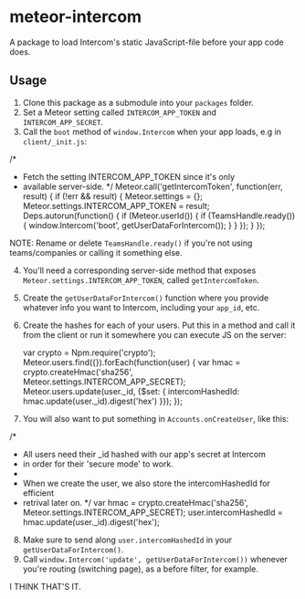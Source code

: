 meteor-intercom
===============

A package to load Intercom's static JavaScript-file before your app code does.

## Usage

1. Clone this package as a submodule into your `packages` folder.
2. Set a Meteor setting called `INTERCOM_APP_TOKEN` and `INTERCOM_APP_SECRET`.
3. Call the `boot` method of `window.Intercom` when your app loads, e.g in `client/_init.js`:
 
  /*
   * Fetch the setting INTERCOM_APP_TOKEN since it's only
   * available server-side.
   */
  Meteor.call('getIntercomToken', function(err, result) {
    if (!err && result) {
      Meteor.settings = {};
      Meteor.settings.INTERCOM_APP_TOKEN = result;
      Deps.autorun(function() {
        if (Meteor.userId()) {
          if (TeamsHandle.ready()) {
            window.Intercom('boot', getUserDataForIntercom());
          }
        }
      });
    }
  });

NOTE: Rename or delete `TeamsHandle.ready()` if you're not using teams/companies or calling it something else.

4. You'll need a corresponding server-side method that exposes `Meteor.settings.INTERCOM_APP_TOKEN`, called `getIntercomToken`.
5. Create the `getUserDataForIntercom()` function where you provide whatever info you want to Intercom, including your `app_id`, etc. 
6. Create the hashes for each of your users. Put this in a method and call it from the client or run it somewhere you can execute JS on the server:

    var crypto = Npm.require('crypto');
    Meteor.users.find({}).forEach(function(user) {
      var hmac = crypto.createHmac('sha256', Meteor.settings.INTERCOM_APP_SECRET);
      Meteor.users.update(user._id, {$set: {
        intercomHashedId: hmac.update(user._id).digest('hex')
      }});
    });
    
7. You will also want to put something in `Accounts.onCreateUser`, like this:

  /*
   * All users need their _id hashed with our app's secret at Intercom
   * in order for their 'secure mode' to work.
   *
   * When we create the user, we also store the intercomHashedId for efficient
   * retrival later on.
   */
  var hmac = crypto.createHmac('sha256', Meteor.settings.INTERCOM_APP_SECRET);
  user.intercomHashedId = hmac.update(user._id).digest('hex');

8. Make sure to send along `user.intercomHashedId` in your `getUserDataForIntercom()`.
9. Call `window.Intercom('update', getUserDataForIntercom())` whenever you're routing (switching page), as a before filter, for example. 

I THINK THAT'S IT. 
